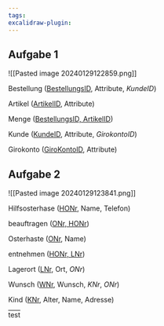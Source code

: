 ```yaml
---
tags: 
excalidraw-plugin:
---
```

## Aufgabe 1
![[Pasted image 20240129122859.png]]

Bestellung (<u>BestellungsID</u>, Attribute, *KundeID*)

Artikel (<u>ArtikelID</u>, Attribute)

Menge (<u>BestellungsID, ArtikelID</u>)

Kunde (<u>KundeID</u>, Attribute, *GirokontoID*)

Girokonto (<u>GiroKontoID</u>, Attribute)

## Aufgabe 2
![[Pasted image 20240129123841.png]]

Hilfsosterhase (<u>HONr</u>, Name, Telefon)

beauftragen (<u>ONr, HONr</u>)

Osterhaste (<u>ONr</u>, Name)

entnehmen (<u>HONr, LNr</u>)

Lagerort (<u>LNr</u>, Ort, *ONr*)

Wunsch (<u>WNr</u>, Wunsch, *KNr*, *ONr*)

Kind (<u>KNr</u>, Alter, Name, Adresse)

<span style="text-decoration: overline">test</span>
